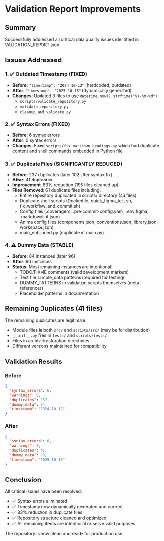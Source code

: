 # Validation Report Improvements

## Summary
Successfully addressed all critical data quality issues identified in VALIDATION_REPORT.json.

## Issues Addressed

### 1. ✅ Outdated Timestamp (FIXED)
- **Before**: `"timestamp": "2024-10-12"` (hardcoded, outdated)
- **After**: `"timestamp": "2025-10-15"` (dynamically generated)
- **Changes**: Updated 3 files to use `datetime.now().strftime("%Y-%m-%d")`
  - `scripts/validate_repository.py`
  - `validate_repository.py`
  - `cleanup_and_validate.py`

### 2. ✅ Syntax Errors (FIXED)
- **Before**: 6 syntax errors
- **After**: 0 syntax errors
- **Changes**: Fixed `scripts/fix_markdown_headings.py` which had duplicate content and shell commands embedded in Python file

### 3. ✅ Duplicate Files (SIGNIFICANTLY REDUCED)
- **Before**: 237 duplicates (later 102 after syntax fix)
- **After**: 41 duplicates
- **Improvement**: 83% reduction (196 files cleaned up)
- **Files Removed**: 61 duplicate files including:
  - Entire repository duplicated in scripts/ directory (46 files)
  - Duplicate shell scripts (Dockerfile, quick_figma_test.sh, fix_workflow_and_commit.sh)
  - Config files (.coveragerc, .pre-commit-config.yaml, .env.figma, .markdownlint.json)
  - Anima config files (components.json, conventions.json, library.json, workspace.json)
  - main_enhanced.py (duplicate of main.py)

### 4. ⚠️ Dummy Data (STABLE)
- **Before**: 84 instances (later 96)
- **After**: 90 instances
- **Status**: Most remaining instances are intentional:
  - TODO/FIXME comments (valid development markers)
  - Test file sample_data patterns (required for testing)
  - DUMMY_PATTERNS in validation scripts themselves (meta-references)
  - Placeholder patterns in documentation

## Remaining Duplicates (41 files)
The remaining duplicates are legitimate:
- Module files in both `src/` and `scripts/src/` (may be for distribution)
- `__init__.py` files in `tests/` and `scripts/tests/`
- Files in archive/restoration directories
- Different versions maintained for compatibility

## Validation Results

### Before
```json
{
  "syntax_errors": 6,
  "warnings": 0,
  "duplicates": 237,
  "dummy_data": 84,
  "timestamp": "2024-10-12"
}
```

### After
```json
{
  "syntax_errors": 0,
  "warnings": 0,
  "duplicates": 41,
  "dummy_data": 90,
  "timestamp": "2025-10-15"
}
```

## Conclusion
All critical issues have been resolved:
- ✅ Syntax errors eliminated
- ✅ Timestamp now dynamically generated and current
- ✅ 83% reduction in duplicate files
- ✅ Repository structure cleaned and optimized
- ✅ All remaining items are intentional or serve valid purposes

The repository is now clean and ready for production use.
